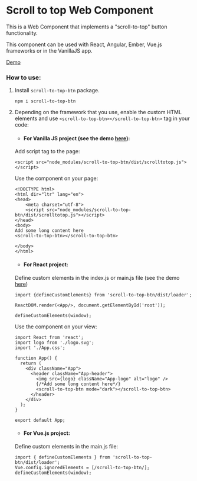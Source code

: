 # Scroll to top Web Component

This is a Web Component that implements a "scroll-to-top" button functionality.

This component can be used with React, Angular, Ember, Vue.js
frameworks or in the VanillaJS app.

[Demo](https://annmirosh.github.io/scroll-to-top/)

### How to use:

1. Install ```scroll-to-top-btn``` package.

    `npm i scroll-to-top-btn`

2. Depending on the framework that you use, enable the custom HTML elements and use ```<scroll-to-top-btn></scroll-to-top-btn>``` tag in your code:

    - #### For Vanilla JS project (see the demo [here](https://github.com/annmirosh/scroll-to-top-demos/tree/master/vanilla-js-demo)):
    Add script tag to the page:

    ```<script src="node_modules/scroll-to-top-btn/dist/scrolltotop.js"></script>```

    Use the component on your page:

    ```
    <!DOCTYPE html>
    <html dir="ltr" lang="en">
    <head>
        <meta charset="utf-8">
        <script src="node_modules/scroll-to-top-btn/dist/scrolltotop.js"></script>
    </head>
    <body>
    Add some long content here
    <scroll-to-top-btn></scroll-to-top-btn>

    </body>
    </html>
    ```

    - #### For React project:
    Define custom elements in the index.js or main.js file
    (see the demo [here](https://github.com/annmirosh/scroll-to-top-demos/tree/master/react-demo))

    ```
    import {defineCustomElements} from 'scroll-to-top-btn/dist/loader';

    ReactDOM.render(<App/>, document.getElementById('root'));

    defineCustomElements(window);
    ```

    Use the component on your view:

    ```
    import React from 'react';
    import logo from './logo.svg';
    import './App.css';

    function App() {
      return (
        <div className="App">
          <header className="App-header">
            <img src={logo} className="App-logo" alt="logo" />
            {/*Add some long content here*/}
            <scroll-to-top-btn mode="dark"></scroll-to-top-btn>
          </header>
        </div>
      );
    }

    export default App;
    ```

    - #### For Vue.js project:
    Define custom elements in the main.js file:

    ```
    import { defineCustomElements } from 'scroll-to-top-btn/dist/loader';
    Vue.config.ignoredElements = [/scroll-to-top-btn/];
    defineCustomElements(window);
    ```

